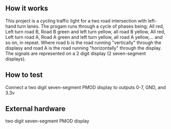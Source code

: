 <!---

This file is used to generate your project datasheet. Please fill in the information below and delete any unused
sections.

You can also include images in this folder and reference them in the markdown. Each image must be less than
512 kb in size, and the combined size of all images must be less than 1 MB.
-->

## How it works

This project is a cycling traffic light for a two road intersection with left-hand turn lanes. 
The progam runs through a cycle of phases being; All red, Left turn road B, Road B green and left turn yellow, all road B yellow, All red, Left turn road A, Road A green and left turn yellow, all road A yellow,... and so on, in repeat. 
Where road b is the road running "vertically" through the displasy and road A is the road running "horizontally" through the display.
The signals are represented on a 2 digit display (2 seven-segment displays). 

## How to test

Connect a two digit seven-segment PMOD display to outputs 0-7, GND, and 3.3v 

## External hardware

two digit seven-segment PMOD display
